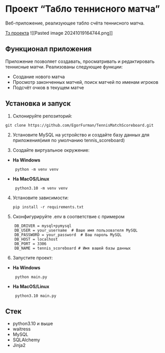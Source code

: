 # Проект “Табло теннисного матча”

Веб-приложение, реализующее табло счёта теннисного матча.

[Тз проекта](https://zhukovsd.github.io/python-backend-learning-course/projects/tennis-scoreboard/)
![[Pasted image 20241019164744.png]]
## Функционал приложения
Приложение позволяет создавать, просматривать и редактировать теннисные матчи. Реализованы следующие функции:

- Создание нового матча
- Просмотр законченных матчей, поиск матчей по именам игроков
- Подсчёт очков в текущем матче
## Установка и запуск
1. Склонируйте репозиторий:
```
git clone https://github.com/EgorFurman/TennisMatchScoreboard.git
```

2. Установите MySQL на устройство и создайте базу данных для приложения(имя по умолчанию tennis_scoreboard)

3. Создайте виртуальное окружение:
- **На Windows**
    ```shell
     python -m venv venv
    ```
- **На MacOS/Linux**
    ```shell
	 python3.10 -m venv venv
    ```

4. Установите зависимости:
    ```shell
    pip install -r requirements.txt
    ```

5. Сконфигурируйте .env в соответствие с примером
```
	DB_DRIVER = mysql+pymysql
	DB_USER = your_username  # Ваше имя пользователя MySQL
	DB_PASSWORD = your_password  # Ваш пароль MySQL
	DB_HOST = localhost
	DB_PORT = 3306
	DB_NAME = tennis_scoreboard # Имя вашей базы данных
```

6. Запустите проект:
- **На Windows**
    ```shell
     python main.py
    ```
- **На MacOS/Linux**
    ```shell
     python3.10 main.py
    ```
## Стек
- python3.10 и выше
- waitress
- MySQL
- SQLAlchemy
- Jinja2
